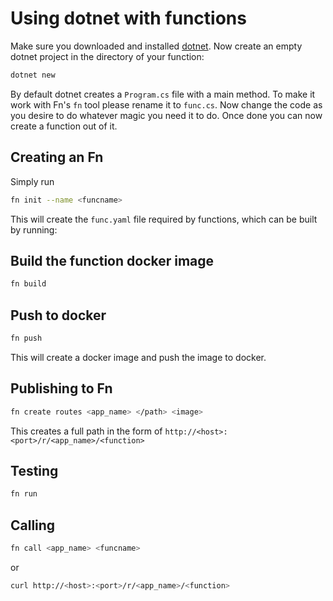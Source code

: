 # Using dotnet with functions

Make sure you downloaded and installed [dotnet](https://www.microsoft.com/net/core). Now create an empty dotnet project in the directory of your function:

```bash
dotnet new
```

By default dotnet creates a ```Program.cs``` file with a main method. To make it work with Fn's `fn` tool please rename it to ```func.cs```.
Now change the code as you desire to do whatever magic you need it to do. Once done you can now create a function out of it.

## Creating an Fn
Simply run

```bash
fn init --name <funcname>
```

This will create the ```func.yaml``` file required by functions, which can be built by running:


## Build the function docker image
```bash
fn build
```

## Push to docker
```bash
fn push
```

This will create a docker image and push the image to docker.

## Publishing to Fn

```bash
fn create routes <app_name> </path> <image>
```

This creates a full path in the form of `http://<host>:<port>/r/<app_name>/<function>`


## Testing

```bash
fn run
```

## Calling

```bash
fn call <app_name> <funcname>
```

or

```bash
curl http://<host>:<port>/r/<app_name>/<function>
```